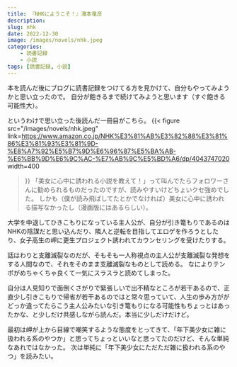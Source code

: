 ```yaml
---
title: 『NHKにようこそ！』滝本竜彦
description: 
slug: nhk
date: 2022-12-30
image: /images/novels/nhk.jpeg
categories:
    - 読書記録
    - 小説
tags: [読書記録, 小説]
---
```


本を読んだ後にブログに読書記録をつけてる方を見かけて、自分もやってみようかと思い立ったので。
自分が飽きるまで続けてみようと思います（すぐ飽きる可能性大）。

というわけで思い立った後読んだ一冊目がこちら。
{{< figure
    src="/images/novels/nhk.jpeg"
    link=https://www.amazon.co.jp/NHK%E3%81%AB%E3%82%88%E3%81%86%E3%81%93%E3%81%9D-%E8%A7%92%E5%B7%9D%E6%96%87%E5%BA%AB-%E6%BB%9D%E6%9C%AC-%E7%AB%9C%E5%BD%A6/dp/4043747020
    width=400
>}}
「美女に心中に誘われる小説を教えて！」って叫んでたらフォロワーさんに勧められるものだったのですが、読みやすいけどちょいクセ強めでした。
しかも（僕が読み飛ばしてたとかでなければ）美女に心中に誘われる描写なかったし（漫画版にはあるらしい）。

大学を中退してひきこもりになっている主人公が、自分が引き篭もりであるのはNHKの陰謀だと思い込んだり、隣人と逆転を目指してエロゲを作ろうとしたり、女子高生の岬に更生プロジェクト誘われてカウンセリングを受けたりする。

話はわりと支離滅裂なのだが、そもそも一人称視点の主人公が支離滅裂な発想をする人間なので、それをそのまま支離滅裂なものとして読める。
なによりテンポがめちゃくちゃ良くて一気にスラスラと読めてしまった。

自分は人見知りで面倒くさがりで緊張しいで出不精なところが若干あるので、正直少し引きこもりで帰省が若干あるのではと常々思っていて、人生の歩み方ががどっか違ってたらこう主人公みたいな引き篭もりになる可能性もちょっとはあったかな、と少しだけ共感しながら読んだ。本当に少しだけだけど。

最初は岬が上から目線で嘲笑するような態度をとってきて、「年下美少女に雑に扱われる系のやつか」と思ってちょっといいなと思ってたのだけど、そんな単純なあれではなかった。
次は単純に「年下美少女にただただ雑に扱われる系のやつ」を読みたい。
